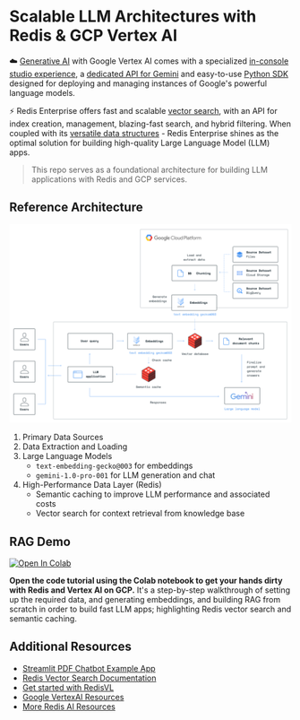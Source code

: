 # Scalable LLM Architectures with Redis & GCP Vertex AI

☁️ [Generative AI](https://cloud.google.com/vertex-ai/generative-ai/docs/learn/overview) with Google Vertex AI comes with a specialized [in-console studio experience](https://cloud.google.com/vertex-ai/docs/generative-ai/start/quickstarts/quickstart), a [dedicated API for Gemini](https://cloud.google.com/vertex-ai/docs/generative-ai/start/quickstarts/api-quickstart) and easy-to-use [Python SDK](https://cloud.google.com/vertex-ai/docs/python-sdk/use-vertex-ai-python-sdk) designed for deploying and managing instances of Google's powerful language models.

⚡ Redis Enterprise offers fast and scalable [vector search](https://redis.io/solutions/vector-search/), with an API for index creation, management, blazing-fast search, and hybrid filtering. When coupled with its [versatile data structures](https://redis.io/docs/latest/develop/data-types/) - Redis Enterprise shines as the optimal solution for building high-quality Large Language Model (LLM) apps.

>This repo serves as a foundational architecture for building LLM applications with Redis and GCP services.

## Reference Architecture

![](assets/Redis_GCN_GenAI_20240325.png)

1. Primary Data Sources
2. Data Extraction and Loading
3. Large Language Models
    - `text-embedding-gecko@003` for embeddings
    - `gemini-1.0-pro-001` for LLM generation and chat
3. High-Performance Data Layer (Redis)
    - Semantic caching to improve LLM performance and associated costs
    - Vector search for context retrieval from knowledge base


## RAG Demo
<a href="https://colab.research.google.com/github/RedisVentures/redis-google-llms/blob/main/Gemini_Redis.ipynb" target="_parent"><img src="https://colab.research.google.com/assets/colab-badge.svg" alt="Open In Colab"/></a>

**Open the code tutorial using the Colab notebook to get your hands dirty with Redis and Vertex AI on GCP.** It's a step-by-step walkthrough of setting up the required data, and generating embeddings, and building RAG from scratch in order to build fast LLM apps; highlighting Redis vector search and semantic caching.


## Additional Resources
- [Streamlit PDF Chatbot Example App](examples/chat-your-pdf/)
- [Redis Vector Search Documentation](https://redis.io/docs/interact/search-and-query/search/vectors/)
- [Get started with RedisVL](https://redis.io/blog/introducing-the-redis-vector-library-for-enhancing-genai-development/)
- [Google VertexAI Resources](https://cloud.google.com/vertex-ai)
- [More Redis AI Resources](https://github.com/redis-developer)

